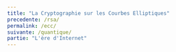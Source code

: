 ```yaml
---
title: "La Cryptographie sur les Courbes Elliptiques"
precedente: /rsa/
permalink: /ecc/
suivante: /quantique/
partie: "L'ère d'Internet"
---
```

